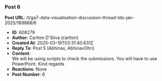 ### Post 6
**Post URL**: /t/ga7-data-visualisation-discussion-thread-tds-jan-2025/169888/6
- **ID**: 608279
- **Author**: Carlton D'Silva (carlton)
- **Created At**: 2025-03-19T03:31:40.631Z
- **Reply To**: Post 5 (Abhinav, AbhinavOhri)
- **Content**:  
  We will be using scripts to check the submissions. You will have to use PowerPoint.
Kind regards
- **Reactions**: None
- **Post Number**: 6

